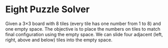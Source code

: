 # Eight Puzzle Solver
Given a 3×3 board with 8 tiles (every tile has one number from 1 to 8) and one empty space. The objective is to place the numbers on tiles to match final configuration using the empty space. We can slide four adjacent (left, right, above and below) tiles into the empty space.
